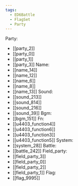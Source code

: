 ```yaml
---
tags:
  - ED6Battle
  - FlagSet
  - Party
---
```

Party:
- [[party_2]]
- [[party_0]]
- [[party_1]]
- [[party_3]]
Name:
- [[name_14]]
- [[name_12]]
- [[name_6]]
- [[name_8]]
- [[name_13]]
Sound:
- [[sound_213]]
- [[sound_814]]
- [[sound_216]]
- [[sound_39]]
Bgm:
- [[bgm_151]]
Fn:
- [[u4403_function4]]
- [[u4403_function6]]
- [[u4403_function3]]
- [[u4403_function5]]
System:
- [[system_28]]
Battle:
- [[battle_242]]
Field_party:
- [[field_party_3]]
- [[field_party_0]]
- [[field_party_2]]
- [[field_party_1]]
Flag:
- [[flag_9995]]
